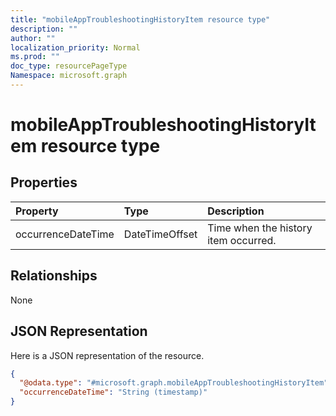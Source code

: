 ```yaml
---
title: "mobileAppTroubleshootingHistoryItem resource type"
description: ""
author: ""
localization_priority: Normal
ms.prod: ""
doc_type: resourcePageType
Namespace: microsoft.graph
---
```



# mobileAppTroubleshootingHistoryItem resource type



## Properties
|Property|Type|Description|
|:---|:---|:---|
|occurrenceDateTime|DateTimeOffset|Time when the history item occurred.|

## Relationships
None

## JSON Representation
Here is a JSON representation of the resource.
<!-- {
  "blockType": "resource",
  "@odata.type": "microsoft.graph.mobileAppTroubleshootingHistoryItem"
}
-->
``` json
{
  "@odata.type": "#microsoft.graph.mobileAppTroubleshootingHistoryItem",
  "occurrenceDateTime": "String (timestamp)"
}
```

